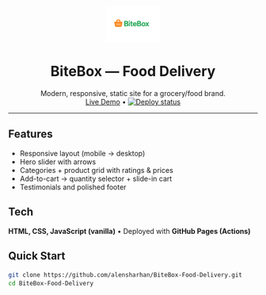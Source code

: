 <p align="center">
  <img src="assets/logo/BiteBox-logo.png" alt="BiteBox" height="72" />
</p>

<h1 align="center">BiteBox — Food Delivery</h1>

<p align="center">
  Modern, responsive, static site for a grocery/food brand.
  <br/>
  <a href="https://alensharhan.github.io/BiteBox-Food-Delivery/">Live Demo</a> •
  <a href="https://github.com/alensharhan/BiteBox-Food-Delivery/actions/workflows/pages.yml">
    <img src="https://github.com/alensharhan/BiteBox-Food-Delivery/actions/workflows/pages.yml/badge.svg" alt="Deploy status" />
  </a>
</p>

---

## Features
- Responsive layout (mobile → desktop)
- Hero slider with arrows
- Categories + product grid with ratings & prices
- Add-to-cart → quantity selector + slide-in cart
- Testimonials and polished footer

## Tech
**HTML, CSS, JavaScript (vanilla)** • Deployed with **GitHub Pages (Actions)**

## Quick Start
```bash
git clone https://github.com/alensharhan/BiteBox-Food-Delivery.git
cd BiteBox-Food-Delivery
